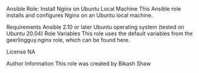 Ansible Role: Install Nginx on Ubuntu Local Machine
This Ansible role installs and configures Nginx on an Ubuntu local machine.

Requirements
Ansible 2.10 or later
Ubuntu operating system (tested on Ubuntu 20.04)
Role Variables
This role uses the default variables from the geerlingguy.nginx role, which can be found here.

License
NA

Author Information
This role was created by Bikash Shaw
